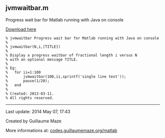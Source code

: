 ## jvmwaitbar.m ##
Progress wait bar for Matlab running with Java on console

[Download here](http://guillaumemaze.googlecode.com/svn/trunk/matlab/codes/inout/jvmwaitbar.m)

```
% jvmwaitbar Progress wait bar for Matlab running with Java on console
%
% jvmwaitbar(N,i,[TITLE])
% 
% Display a progress waitbar of fractional length i versus N
% with an optional message TITLE.
% 
% Eg:
%	for ii=1:100
%		jvmwaitbar(100,ii,sprintf('single line text'));
%		pause(1/20);
%	end
%
% Created: 2013-03-11.
% All rights reserved.
```

---

Last update: 2014 May 07, 17:43

Created by Guillaume Maze

More informations at: [codes.guillaumemaze.org/matlab](http://codes.guillaumemaze.org/matlab)
